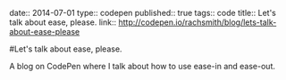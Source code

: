 date:: 2014-07-01
type:: codepen
published:: true
tags:: code
title:: Let's talk about ease, please.
link:: http://codepen.io/rachsmith/blog/lets-talk-about-ease-please

#Let's talk about ease, please.

A blog on CodePen where I talk about how to use ease-in and ease-out.